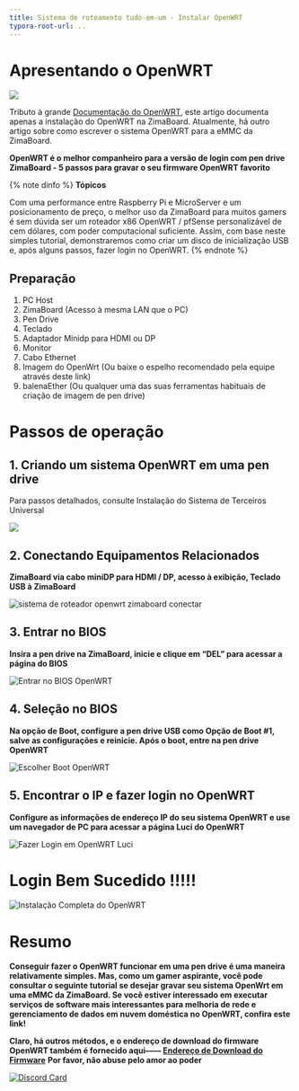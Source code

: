 ```yaml
---
title: Sistema de roteamento tudo-em-um - Instalar OpenWRT
typora-root-url: ..
---
```


# Apresentando o OpenWRT

![](/images/All_in_one_routing_All-in-one%20routing%20system-OpenWRT/openwrt-logo.svg)

Tributo à grande [Documentação do OpenWRT](https://oldwiki.archive.openwrt.org/start), este artigo documenta apenas a instalação do OpenWRT na ZimaBoard. Atualmente, há outro artigo sobre como escrever o sistema OpenWRT para a eMMC da ZimaBoard.

**OpenWRT é o melhor companheiro para a versão de login com pen drive ZimaBoard - 5 passos para gravar o seu firmware OpenWRT favorito**

{% note dinfo %}
**Tópicos**

Com uma performance entre Raspberry Pi e MicroServer e um posicionamento de preço, o melhor uso da ZimaBoard para muitos gamers é sem dúvida ser um roteador x86 OpenWRT / pfSense personalizável de cem dólares, com poder computacional suficiente. Assim, com base neste simples tutorial, demonstraremos como criar um disco de inicialização USB e, após alguns passos, fazer login no OpenWRT.
{% endnote %}

## **Preparação**

1. PC Host
2. ZimaBoard (Acesso à mesma LAN que o PC)
3. Pen Drive
4. Teclado 
5. Adaptador Minidp para HDMI ou DP
6. Monitor
7. Cabo Ethernet 
8. Imagem do OpenWrt (Ou baixe o espelho recomendado pela equipe através deste link)
9. balenaEther (Ou qualquer uma das suas ferramentas habituais de criação de imagem de pen drive)

# Passos de operação

## 1. Criando um sistema OpenWRT em uma pen drive
Para passos detalhados, consulte Instalação do Sistema de Terceiros Universal

![](/images/All_in_one_routing_All-in-one%20routing%20system-OpenWRT/install-openwrt-router-system-creat-mirror.png)

## 2. Conectando Equipamentos Relacionados

**ZimaBoard via cabo miniDP para HDMI / DP, acesso à exibição, Teclado USB à ZimaBoard**

![sistema de roteador openwrt zimaboard conectar](/images/All_in_one_routing_All-in-one%20routing%20system-OpenWRT/install-openwrt-router-system-zimaboard-connect.png)

## 3. Entrar no BIOS

**Insira a pen drive na ZimaBoard, inicie e clique em “DEL” para acessar a página do BIOS**

![Entrar no BIOS OpenWRT](/images/All_in_one_routing_All-in-one%20routing%20system-OpenWRT/install-openwrt-router-system-enter-to-bios.png)

## 4. Seleção no BIOS

**Na opção de Boot, configure a pen drive USB como Opção de Boot #1, salve as configurações e reinicie. Após o boot, entre na pen drive OpenWRT**

![Escolher Boot OpenWRT](/images/All_in_one_routing_All-in-one%20routing%20system-OpenWRT/install-openwrt-router-system-choose-boot.png)

## 5. Encontrar o IP e fazer login no OpenWRT

**Configure as informações de endereço IP do seu sistema OpenWRT e use um navegador de PC para acessar a página Luci do OpenWRT**

![Fazer Login em OpenWRT Luci](/images/All_in_one_routing_All-in-one%20routing%20system-OpenWRT/install-openwrt-router-system-enter-openwrt-luci.png)

# Login Bem Sucedido !!!!!

![Instalação Completa do OpenWRT](/images/All_in_one_routing_All-in-one%20routing%20system-OpenWRT/install-openwrt-router-system-complete-install-openwrt.jpeg)

# Resumo

**Conseguir fazer o OpenWRT funcionar em uma pen drive é uma maneira relativamente simples. Mas, como um gamer aspirante, você pode consultar o seguinte tutorial se desejar gravar seu sistema OpenWrt em uma eMMC da ZimaBoard. Se você estiver interessado em executar serviços de software mais interessantes para melhoria de rede e gerenciamento de dados em nuvem doméstica no OpenWRT, confira este link!**

**Claro, há outros métodos, e o endereço de download do firmware OpenWRT também é fornecido aqui—— [Endereço de Download do Firmware](https://supes.top/?version=22.03&target=x86%2F64&id=generic)**
**Por favor, não abuse pelo amor ao poder**


[![Discord Card](https://discordapp.com/api/guilds/884667213326463016/widget.png?style=banner2)](https://discord.gg/knqAbbBbeX)